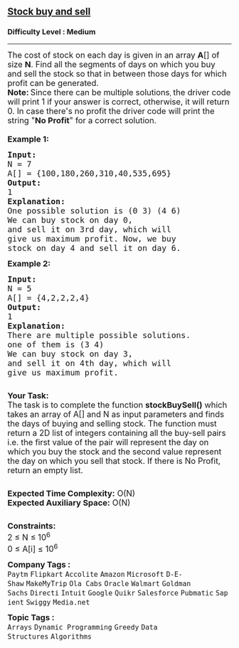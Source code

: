 <h2><a href="https://practice.geeksforgeeks.org/problems/stock-buy-and-sell-1587115621/1?page=1&difficulty[]=1&category[]=Arrays&sprint=94ade6723438d94ecf0c00c3937dad55&sortBy=submissions">Stock buy and sell</a></h2><h3>Difficulty Level : Medium</h3><hr><div class="problems_problem_content__Xm_eO"><p><span style="font-size: 18px;">The cost of stock on each day is given in an array <strong>A</strong>[] of size <strong>N</strong>. Find all the segments of days on which you buy and sell the stock so that in between those days for which profit can be generated.<br></span><span style="font-size: 18px;"><strong>Note:</strong></span>&nbsp;<span style="font-size: 18px;">Since there can be multiple solutions</span>, <span style="font-size: 18px;">the driver code will print 1 if your answer is correct, otherwise, it will return 0. In case there's no profit the driver code will print the string "<strong>No Profit</strong>" for a correct solution.<br><br><strong>Example 1:</strong></span></p>
<pre><span style="font-size: 18px;"><strong>Input:</strong>
N = 7
A[] = {100,180,260,310,40,535,695}
<strong>Output:</strong>
1
<strong>Explanation:
</strong>One possible solution is (0 3) (4 6)
We can buy stock on day 0,
and sell it on 3rd day, which will 
give us maximum profit. Now, we buy 
stock on day 4 and sell it on day 6.</span>
</pre>
<p><span style="font-size: 18px;"><strong>Example 2:</strong></span></p>
<pre><span style="font-size: 18px;"><strong>Input:</strong>
N = 5
A[] = {4,2,2,2,4}
<strong>Output:</strong>
1
<strong>Explanation:
</strong>There are multiple possible solutions.
one of them is (3 4)
We can buy stock on day 3,
and sell it on 4th day, which will 
give us maximum profit.</span></pre>
<p><br><span style="font-size: 18px;"><strong>Your Task:</strong><br>The task is to complete the function <strong>stockBuySell()</strong> which takes an array of A[] and N as input parameters and finds the days of buying and selling stock. The function must return a 2D list of integers containing all the buy-sell pairs i.e. the first value of the pair will represent the day on which you buy the stock and the second value represent the day on which you sell that stock. If there is No Profit, return an empty list. </span></p>
<p><br><span style="font-size: 18px;"><strong>Expected Time Complexity:</strong> O(N)<br><strong>Expected Auxiliary Space:</strong> O(N)</span></p>
<p><br><span style="font-size: 18px;"><strong>Constraints:</strong><br>2 ≤&nbsp;N ≤&nbsp;10<sup>6</sup><br>0 ≤&nbsp;A[i] ≤&nbsp;10<sup>6</sup></span></p></div><p><span style=font-size:18px><strong>Company Tags : </strong><br><code>Paytm</code>&nbsp;<code>Flipkart</code>&nbsp;<code>Accolite</code>&nbsp;<code>Amazon</code>&nbsp;<code>Microsoft</code>&nbsp;<code>D-E-Shaw</code>&nbsp;<code>MakeMyTrip</code>&nbsp;<code>Ola Cabs</code>&nbsp;<code>Oracle</code>&nbsp;<code>Walmart</code>&nbsp;<code>Goldman Sachs</code>&nbsp;<code>Directi</code>&nbsp;<code>Intuit</code>&nbsp;<code>Google</code>&nbsp;<code>Quikr</code>&nbsp;<code>Salesforce</code>&nbsp;<code>Pubmatic</code>&nbsp;<code>Sapient</code>&nbsp;<code>Swiggy</code>&nbsp;<code>Media.net</code>&nbsp;<br><p><span style=font-size:18px><strong>Topic Tags : </strong><br><code>Arrays</code>&nbsp;<code>Dynamic Programming</code>&nbsp;<code>Greedy</code>&nbsp;<code>Data Structures</code>&nbsp;<code>Algorithms</code>&nbsp;